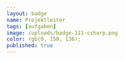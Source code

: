 ```yaml
---
layout: badge
name: Projektleiter
tags: [aufgaben]
image: /uploads/badge-111-csharp.png
color: rgb(0, 150, 136);
published: true
---
```


